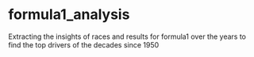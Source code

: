 # formula1_analysis
Extracting the insights of races and results for formula1 over the years to find the top drivers of the decades since 1950
